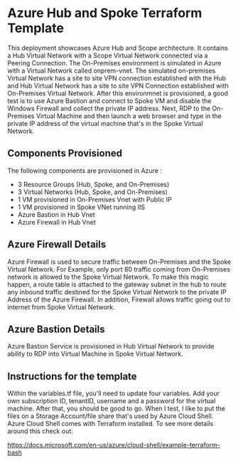 # Azure Hub and Spoke Terraform Template

This deployment showcases Azure Hub and Scope architecture.  It contains a Hub Virtual Network with a Scope Virtual Network connected via a Peering Connection.  The On-Premises environment is simulated in Azure with a Virtual Network called onprem-vnet.  The simulated on-premises Virtual Network has a site to site VPN connection established with the Hub and Hub Virtual Network has a site to site VPN Connection established with On-Premises Virtual Network.  After this environmnet is provisioned, a good test is to use Azure Bastion and connect to Spoke VM and disable the Windows Firewall and collect the private IP address.  Next, RDP to the On-Premises Virtual Machine and then launch a web browser and type in the private IP address of the virtual machine that's in the Spoke Virtual Network.

## Components Provisioned

The following components are provisioned in Azure :

- 3 Resource Groups (Hub, Spoke, and On-Premises)
- 3 Virtual Networks (Hub, Spoke, and On-Premises)
- 1 VM provisioned in On-Premises Vnet with Public IP
- 1 VM provisioned in Spoke VNet running IIS
- Azure Bastion in Hub Vnet
- Azure Firewall in Hub Vnet

## Azure Firewall Details

Azure Firewall is used to secure traffic between On-Premises and the Spoke Virtual Network.  For Example, only port 80 traffic coming from On-Premises network is allowed to the Spoke Virtual Network.  To make this magic happen, a route table is attached to the gateway subnet in the hub to route any inbound traffic destined for the Spoke Virtual Network to the private IP Address of the Azure Firewall.  In addition, Firewall allows traffic going out to internet from Spoke Virtual Network.

## Azure Bastion Details

Azure Bastion Service is provisioned in Hub Virtual Network to provide ability to RDP into Virtual Machine in Spoke Virtual Network.

## Instructions for the template

Within the variables.tf file, you'll need to update four variables.  Add your own subscription ID, tenantID, username and a password for the virtual machine. After that, you should be good to go. When I test, I like to put the files on a Storage Account/file share that's used by Azure Cloud Shell.  Azure Cloud Shell comes with Terraform installed. To see more details around this check out:

https://docs.microsoft.com/en-us/azure/cloud-shell/example-terraform-bash
